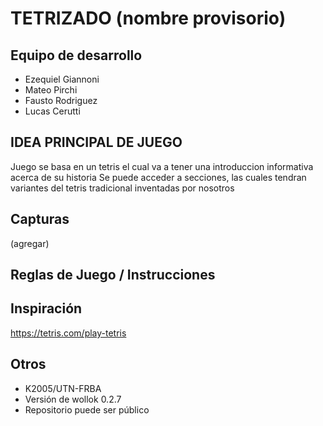 # TETRIZADO (nombre provisorio)

## Equipo de desarrollo

- Ezequiel Giannoni
- Mateo Pirchi
- Fausto Rodriguez
- Lucas Cerutti
  
## IDEA PRINCIPAL DE JUEGO
Juego se basa en un tetris el cual va a tener una introduccion informativa acerca de su historia
Se puede acceder a secciones, las cuales tendran variantes del tetris tradicional inventadas por nosotros

## Capturas

(agregar)


## Reglas de Juego / Instrucciones


## Inspiración
https://tetris.com/play-tetris

## Otros

- K2005/UTN-FRBA
- Versión de wollok 0.2.7
- Repositorio puede ser público
